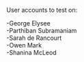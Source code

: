 User accounts to test on:

-George Elysee <br>
-Parthiban Subramaniam <br>
-Sarah de Rancourt <br>
-Owen Mark <br>
-Shanina McLeod <br> 
